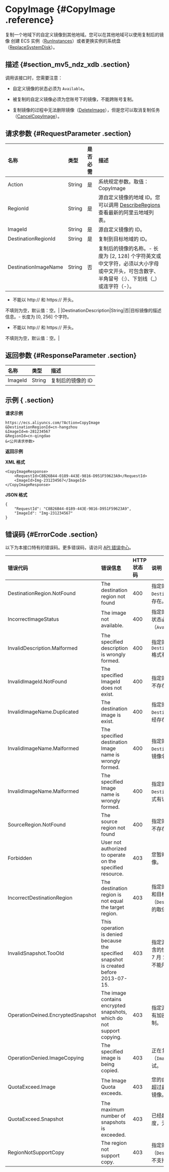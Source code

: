 # CopyImage {#CopyImage .reference}

复制一个地域下的自定义镜像到其他地域。您可以在其他地域可以使用复制后的镜像 创建 ECS 实例（[RunInstances](intl.zh-CN/API参考/实例/RunInstances.md#)）或者更换实例的系统盘（[ReplaceSystemDisk](intl.zh-CN/API参考/磁盘/ReplaceSystemDisk.md#)）。

## 描述 {#section_mv5_ndz_xdb .section}

调用该接口时，您需要注意：

-   自定义镜像的状态必须为 `Available`。

-   被复制的自定义镜像必须为您账号下的镜像，不能跨账号复制。

-   复制镜像的过程中无法删除镜像（[DeleteImage](intl.zh-CN/API参考/镜像/DeleteImage.md#)），但是您可以取消复制任务（[CancelCopyImage](intl.zh-CN/API参考/镜像/CancelCopyImage.md#)）。


## 请求参数 {#RequestParameter .section}

|名称|类型|是否必需|描述|
|:-|:-|:---|:-|
|Action|String|是|系统规定参数。取值：CopyImage|
|RegionId|String|是|源自定义镜像的地域 ID。您可以调用 [DescribeRegions](intl.zh-CN/API参考/地域/DescribeRegions.md#) 查看最新的阿里云地域列表。|
|ImageId|String|是|源自定义镜像的 ID。|
|DestinationRegionId|String|是|复制到目标地域的 ID。|
|DestinationImageName|String|否|复制后的镜像的名称。-   长度为 \[2, 128\] 个字符英文或中文字符，必须以大小字母或中文开头，可包含数字、半角冒号（:）、下划线（\_）或连字符（-）。
-   不能以 http:// 和 https:// 开头。

不填则为空，默认值：空。|
|DestinationDescription|String|否|目标镜像的描述信息。-   长度为 \[0, 256\] 个字符。
-   不能以 http:// 和 https:// 开头。

不填则为空，默认值：空。|

## 返回参数 {#ResponseParameter .section}

|名称|类型|描述|
|:-|:-|:-|
|ImageId|String|复制后的镜像的 ID|

## 示例 { .section}

**请求示例** 

```
https://ecs.aliyuncs.com/?Action=CopyImage
&DestinationRegionId=cn-hangzhou
&ImageId=m-281234567
&RegionId=cn-qingdao
&<公共请求参数>
```

**返回示例** 

**XML 格式**

```
<CopyImageResponse>
    <RequestId>C8B26B44-0189-443E-9816-D951F59623A9</RequestId>
    <ImageId>Img-231234567</ImageId>
</CopyImageResponse>
```

 **JSON 格式** 

```
{
    "RequestId": "C8B26B44-0189-443E-9816-D951F59623A9",
    "ImageId": "Img-231234567"
}
```

## 错误码 {#ErrorCode .section}

以下为本接口特有的错误码。更多错误码，请访问 [API 错误中心](https://error-center.alibabacloud.com/status/product/Ecs)。

|错误代码|错误信息|HTTP 状态码|说明|
|:---|:---|:-------|:-|
|DestinationRegion.NotFound|The destination region not found|400|指定的参数 `DestinationRegionId` 不存在。|
|IncorrectImageStatus|The image not available.|400|指定的镜像（`ImageId`）的状态必须为可用（`Available`）。|
|InvalidDescription.Malformed|The specified description is wrongly formed.|400|指定的参数 `DestinationDescription`格式有误。|
|InvalidImageId.NotFound|The specified ImageId does not exist.|400|指定的源镜像（`ImageId`）不存在。|
|InvalidImageName.Duplicated|The destination image is exist.|400|指定的 `DestinationImageName` 已经存在，请更改取值。|
|InvalidImageName.Malformed|The specified destination Image name is wrongly formed.|400|指定的目 `DestinationImageName` 标镜像名称不合法。|
|InvalidImageName.Malformed|The specified Image name is wrongly formed.|400|指定的 `DestinationImageName` 格式有误。|
|SourceRegion.NotFound|The source region not found|400|指定的源镜像（`RegionId`）不存在。|
|Forbidden|User not authorized to operate on the specified resource.|403|您暂时没有权限复制镜像。|
|IncorrectDestinationRegion|The destination region is not equal the target region.|403|指定的源地域（`RegionId`）和目标地域（`DestinationRegionId`）的取值不能相同|
|InvalidSnapshot.TooOld|This operation is denied because the specified snapshot is created before 2013-07-15.|403|指定源镜像（`ImageId`）所含的快照创建于 2013 年 7 月 15 日（含）之前，不能用于复制镜像。|
|OperationDeined.EncryptedSnapshot|The image contains encrypted snapshots, which do not support copying.|403|指定源镜像（`ImageId`）含有加密快照，不支持复制。|
|OperationDenied.ImageCopying|The specified image is being copied.|403|正在复制指定的源镜像（`ImageId`）中，请稍后再试。|
|QuotaExceed.Image|The Image Quota exceeds.|403|您的自定义镜像数量已经超过最大额度，无法复制镜像。|
|QuotaExceed.Snapshot|The maximum number of snapshots is exceeded.|403|已经超过快照的最大额度，无法复制镜像。|
|RegionNotSupportCopy|The region not support copy.|403|指定的目标地域（`DestinationRegionId`）不支持镜像复制。|

